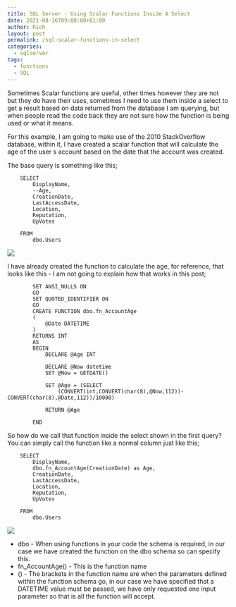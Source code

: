 ```yaml
---
title: SQL Server - Using Scalar Functions Inside A Select
date: 2021-08-16T09:00:00+01:00
author: Rich
layout: post
permalink: /sql-scalar-functions-in-select
categories:
  - sqlserver
tags:
  - functions
  - SQL
---
```


Sometimes Scalar functions are useful, other times however they are not but they do have their uses, sometimes I need to use them inside a select to get a result based on data returned from the database I am querying, but when people read the code back they are not sure how the function is being used or what it means.

<!--more-->

For this example, I am going to make use of the 2010 StackOverflow database, within it, I have created a scalar function that will calculate the age of the user
s account based on the date that the account was created. 

The base query is something like this;

```
    SELECT 
        DisplayName,
        --Age,
        CreationDate,
        LastAccessDate,
        Location,
        Reputation,
        UpVotes

    FROM 
        dbo.Users
```

![](assets/img/query-without-function.png)

I have already created the function to calculate the age, for reference, that looks like this - I am not going to explain how that works in this post; 

```
        SET ANSI_NULLS ON
        GO
        SET QUOTED_IDENTIFIER ON
        GO
        CREATE FUNCTION dbo.fn_AccountAge 
        (
            @Date DATETIME
        )
        RETURNS INT
        AS
        BEGIN
            DECLARE @Age INT

            DECLARE @Now datetime
            SET @Now = GETDATE()

            SET @Age = (SELECT
                (CONVERT(int,CONVERT(char(8),@Now,112))-CONVERT(char(8),@Date,112))/10000)

            RETURN @Age

        END
  ```

So how do we call that function inside the select shown in the first query? You can simply call the function like a normal column just like this;

```
    SELECT 
        DisplayName,
        dbo.fn_AccountAge(CreationDate) as Age,
        CreationDate,
        LastAccessDate,
        Location,
        Reputation,
        UpVotes

    FROM 
        dbo.Users
```

![](assets/img/query-with-function.png)

* dbo - When using functions in your code the schema is required, in our case we have created the function on the dbo schema so can specify this.
* fn_AccountAge() - This is the function name 
* () - The brackets in the function name are when the parameters defined within the function schema go, in our case we have specified that a DATETIME value must be passed, we have only requested one input parameter so that is all the function will accept.